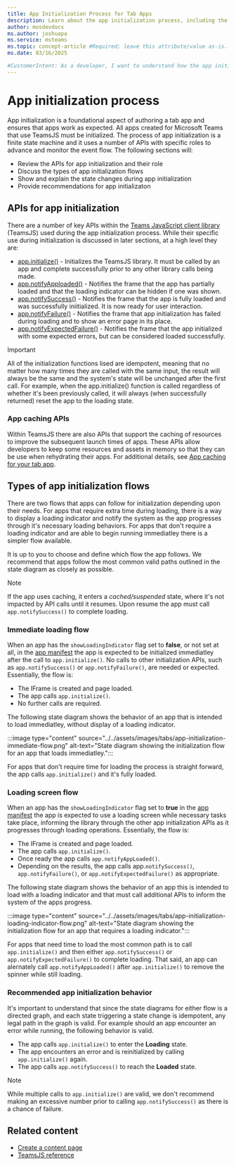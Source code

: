```yaml
---
title: App Initialization Process for Tab Apps
description: Learn about the app initialization process, including the APIs involved and recommendations for their use in code.
author: mosdevdocs
ms.author: joshuapa
ms.service: msteams
ms.topic: concept-article #Required; leave this attribute/value as-is.
ms.date: 03/16/2025

#CustomerIntent: As a developer, I want to understand how the app initialization process works for tab apps so that my app can make the appropriate API calls and work as recommended.
---
```


# App initialization process

App initialization is a foundational aspect of authoring a tab app and ensures that apps work as expected. All apps created for Microsoft Teams that use TeamsJS must be initialized. The process of app initialization is a finite state machine and it uses a number of APIs with specific roles to advance and monitor the event flow. The following sections will:

- Review the APIs for app initialization and their role
- Discuss the types of app initialization flows
- Show and explain the state changes during app initialization
- Provide recommendations for app initializaton

## APIs for app initialization

There are a number of key APIs within the [Teams JavaScript client library](using-teams-client-library.md) (TeamsJS) used during the app initialization process. While their specific use during initialization is discussed in later sections, at a high level they are:

- [app.initialize()](/javascript/api/@microsoft/teams-js/app#@microsoft-teams-js-app-initialize) - Initializes the TeamsJS library. It must be called by an app and complete successfully prior to any other library calls being made.
- [app.notifyApploaded()](/javascript/api/@microsoft/teams-js/app#@microsoft-teams-js-app-notifyapploaded) - Notifies the frame that the app has partially loaded and that the loading indicator can be hidden if one was shown.
- [app.notifySuccess()](/javascript/api/@microsoft/teams-js/app#@microsoft-teams-js-app-notifysuccess) - Notifies the frame that the app is fully loaded and was successfully iniitialized. It is now ready for user interaction.
- [app.notifyFailure()](/javascript/api/@microsoft/teams-js/app#@microsoft-teams-js-app-notifyfailure) - Notifies the frame that app initialization has failed during loading and to show an error page in its place.
- [app.notifyExpectedFailure()](https://learn.microsoft.com/en-us/javascript/api/@microsoft/teams-js/app#@microsoft-teams-js-app-notifyexpectedfailure) - Notifies the frame that the app initialized with some expected errors, but can be considered loaded successfully.

> [!IMPORTANT]
> All of the initialization functions lised are idempotent, meaning that no matter how many times they are called with the same input, the result will always be the same and the system's state will be unchanged after the first call. For example, when the app.initialize() function is called regardless of whether it's been previously called, it will always (when successfully returned) reset the app to the loading state.

### App caching APIs

Within TeamsJS there are also APIs that support the caching of resources to improve the subsequent launch times of apps. These APIs allow developers to keep some resources and assets in memory so that they can be use when rehydrating their apps. For additional details, see [App caching for your tab app](app-caching.md).

## Types of app initialization flows

There are two flows that apps can follow for initialization depending upon their needs. For apps that require extra time during loading, there is a way to display a loading indicator and notify the system as the app progresses through it's necessary loading behaviors. For apps that don't require a loading indicator and are able to begin running immediatley there is a simpler flow available.

It is up to you to choose and define which flow the app follows. We recommend that apps follow the most common valid paths outlined in the state diagram as closely as possible.

> [!NOTE]
> If the app uses caching, it enters a *cached/suspended* state, where it's not impacted by API calls until it resumes. Upon resume the app must call `app.notifySuccess()` to complete loading.

### Immediate loading flow

When an app has the `showLoadingIndicator` flag set to **false**, or not set at all, in the [app manifest](../../resources/schema/manifest-schema.md) the app is expected to be initialized immediatley after the call to `app.initialize()`. No calls to other initialization APIs, such as `app.notifySuccess()` or `app.notifyFailure()`, are needed or expected. Essentially, the flow is:

- The IFrame is created and page loaded.
- The app calls `app.initialize()`.
- No further calls are required.

The following state diagram shows the behavior of an app that is intended to load immediatley, without display of a loading indicator.

:::image type="content" source="../../assets/images/tabs/app-initialization-immediate-flow.png" alt-text="State diagram showing the initialization flow for an app that loads immediatley.":::

For apps that don't require time for loading the process is straight forward, the app calls `app.initialize()` and it's fully loaded.

### Loading screen flow

When an app has the `showLoadingIndicator` flag set to **true** in the [app manifest](../../resources/schema/manifest-schema.md) the app is expected to use a loading screen while necessary tasks take place, informing the library through the other app initialization APIs as it progresses through loading operations. Essentially, the flow is:

- The IFrame is created and page loaded.
- The app calls `app.initialize()`.
- Once ready the app calls `app.notifyAppLoaded()`.
- Depending on the results, the app calls app.`notifySuccess()`, `app.notifyFailure()`, or `app.notifyExpectedFailure()` as appropriate.

The following state diagram shows the behavior of an app this is intended to load with a loading indicator and that must call additional APIs to inform the system of the apps progress.

:::image type="content" source="../../assets/images/tabs/app-initialization-loading-indicator-flow.png" alt-text="State diagram showing the initialization flow for an app that requires a loading indicator.":::

For apps that need time to load the most common path is to call `app.initialize()` and then either `app.notifySuccess()` or `app.notifyExpectedFailure()` to complete loading. That said, an app can alernately call `app.notifyAppLoaded()` after `app.initialize()` to remove the spinner while still loading.

### Recommended app initialization behavior

It's important to understand that since the state diagrams for either flow is a directed graph, and each state triggering a state change is idempotent, any legal path in the graph is valid. For example should an app encounter an error while running, the following behavior is valid.

- The app calls `app.initialize()` to enter the **Loading** state.
- The app encounters an error and is reinitialized by calling `app.initialize()` again.
- The app calls `app.notifySuccess()` to reach the **Loaded** state.

> [!NOTE]
> While multiple calls to `app.initialize()` are valid, we don't recommend making an excessive number prior to calling `app.notifySuccess()` as there is a chance of failure.

## Related content

- [Create a content page](create-tab-pages/content-page.md)
- [TeamsJS reference](/javascript/api/@microsoft/teams-js/)
